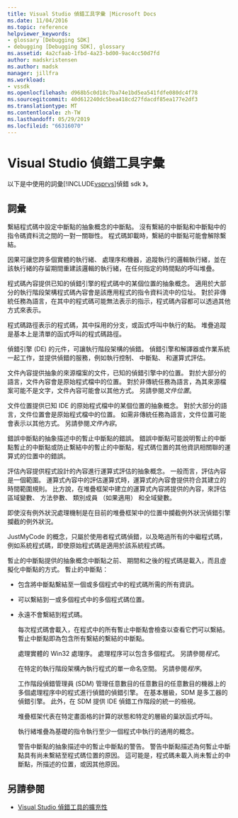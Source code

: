 ```yaml
---
title: Visual Studio 偵錯工具字彙 |Microsoft Docs
ms.date: 11/04/2016
ms.topic: reference
helpviewer_keywords:
- glossary [Debugging SDK]
- debugging [Debugging SDK], glossary
ms.assetid: 4a2cfaab-1fbd-4a23-bd00-9ac4cc50d7fd
author: madskristensen
ms.author: madsk
manager: jillfra
ms.workload:
- vssdk
ms.openlocfilehash: d968b5c0d18c7ba74e1bd5ea541fdfe080dc4f78
ms.sourcegitcommit: 40d612240dc5bea418cd27fdacdf85ea177e2df3
ms.translationtype: MT
ms.contentlocale: zh-TW
ms.lasthandoff: 05/29/2019
ms.locfileid: "66316070"
---
```

# <a name="visual-studio-debugger-glossary"></a>Visual Studio 偵錯工具字彙
以下是中使用的詞彙[!INCLUDE[vsprvs](../../../code-quality/includes/vsprvs_md.md)]偵錯 sdk 》。

## <a name="terms"></a>詞彙
 繫結程式碼中設定中斷點的抽象概念的中斷點。 沒有繫結的中斷點和中斷點中的指令碼資料流之間的一對一關聯性。 程式碼卸載時，繫結的中斷點可能會解除繫結。

 因果可讓您跨多個實體的執行緒、 處理序和機器，追蹤執行的邏輯執行緒，並在該執行緒的存留期間重建該邏輯的執行緒，在任何指定的時間點的呼叫堆疊。

 程式碼內容提供已知的偵錯引擎的程式碼中的某個位置的抽象概念。 適用於大部分的執行階段架構程式碼內容會是該應用程式的指令資料流中的位址。 對於非傳統任務為語言，在其中的程式碼可能無法表示的指示，程式碼內容都可以透過其他方式來表示。

 程式碼路徑表示的程式碼，其中採用的分支，或函式呼叫中執行的點。 堆疊追蹤是基本上是清單的函式呼叫的程式碼路徑。

 偵錯引擎 (DE) 的元件，可讓執行階段架構的偵錯。 偵錯引擎和解譯器或作業系統一起工作，並提供偵錯的服務，例如執行控制、 中斷點、 和運算式評估。

 文件內容提供抽象的來源檔案的文件，已知的偵錯引擎中的位置。 對於大部分的語言，文件內容會是原始程式檔中的位置。 對於非傳統任務為語言，為其來源檔案可能不是文字，文件內容可能會以其他方式。 另請參閱*文件位置*。

 文件位置提供已知 IDE 的原始程式檔中的某個位置的抽象概念。 對於大部分的語言，文件位置會是原始程式檔中的位置。 如需非傳統任務為語言，文件位置可能會表示以其他方式。 另請參閱*文件內容*。

 錯誤中斷點的抽象描述中的暫止中斷點的錯誤。 錯誤中斷點可能說明暫止的中斷點暫止的中斷點或防止繫結中的暫止的中斷點，程式碼位置的其他資訊相關聯的運算式的位置中的錯誤。

 評估內容提供程式設計的內容進行運算式評估的抽象概念。 一般而言，評估內容是一個範圍。 運算式內容中的評估運算式時，運算式的內容會提供符合其建立的時間範圍規則。 比方說，在堆疊框架中建立的運算式內容將提供的內容，來評估區域變數、 方法參數、 類別成員 （如果適用） 和全域變數。

 即使沒有例外狀況處理機制是在目前的堆疊框架中的位置中攔截例外狀況偵錯引擎攔截的例外狀況。

 JustMyCode 的概念，只屬於使用者程式碼偵錯，以及略過所有的中繼程式碼，例如系統程式碼，即使原始程式碼是適用於該系統程式碼。

 暫止的中斷點提供的抽象概念中斷點之前、 期間和之後的程式碼是載入，而且虛擬化中斷點的方式。 暫止的中斷點：

- 包含將中斷點繫結至一個或多個程式中的程式碼所需的所有資訊。

- 可以繫結到一或多個程式中的多個程式碼位置。

- 永遠不會繫結到程式碼。

  每次程式碼會載入，在程式中的所有暫止中斷點會檢查以查看它們可以繫結。 暫止中斷點即為包含所有繫結的繫結的中斷點。

  處理實體的 Win32 處理序。 處理程序可以包含多個程式。 另請參閱*程式*。

  在特定的執行階段架構內執行程式的單一命名空間。 另請參閱*程序*。

  工作階段偵錯管理員 (SDM) 管理任意數目的任意數目的任意數目的機器上的多個處理程序中的程式進行偵錯的偵錯引擎。 在基本層級，SDM 是多工器的偵錯引擎。 此外，在 SDM 提供 IDE 偵錯工作階段的統一的檢視。

  堆疊框架代表在特定畫面格的計算的狀態和特定的層級的巢狀函式呼叫。

  執行緒堆疊為基礎的指令執行至少一個程式中執行的通用的概念。

  警告中斷點的抽象描述中的暫止中斷點的警告。 警告中斷點描述為何暫止中斷點具有尚未繫結至程式碼位置的原因。 這可能是，程式碼未載入尚未暫止的中斷點，所描述的位置，或因其他原因。

## <a name="see-also"></a>另請參閱
- [Visual Studio 偵錯工具的擴充性](../../../extensibility/debugger/visual-studio-debugger-extensibility.md)